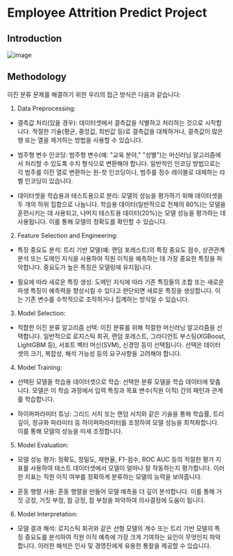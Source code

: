 # Employee Attrition Predict Project

## Introduction

![image](https://github.com/zcxads/ASAC_ML_Project/assets/96506354/cb1fa0d1-a1d0-4a8a-82f5-ef50b003f329)


## Methodology
이진 분류 문제를 해결하기 위한 우리의 접근 방식은 다음과 같습니다:

1. Data Preprocessing:
- 결측값 처리(있을 경우): 데이터셋에서 결측값을 식별하고 처리하는 것으로 시작합니다. 적절한 기술(평균, 중앙값, 최빈값 등)로 결측값을 대체하거나, 결측값이 많은 행 또는 열을 제거하는 방법을 사용할 수 있습니다.

- 범주형 변수 인코딩: 범주형 변수(예: "교육 분야," "성별")는 머신러닝 알고리즘에서 처리할 수 있도록 수치 형식으로 변환해야 합니다. 일반적인 인코딩 방법으로는 각 범주를 이진 열로 변환하는 원-핫 인코딩이나, 범주를 정수 레이블로 대체하는 라벨 인코딩이 있습니다.

- 데이터셋을 학습용과 테스트용으로 분리: 모델의 성능을 평가하기 위해 데이터셋을 두 개의 하위 집합으로 나눕니다. 학습용 데이터(일반적으로 전체의 80%)는 모델을 훈련시키는 데 사용되고, 나머지 테스트용 데이터(20%)는 모델 성능을 평가하는 데 사용됩니다. 이를 통해 모델의 정확도를 확인할 수 있습니다.

2. Feature Selection and Engineering:
- 특징 중요도 분석: 트리 기반 모델(예: 랜덤 포레스트)의 특징 중요도 점수, 상관관계 분석 또는 도메인 지식을 사용하여 직원 이직을 예측하는 데 가장 중요한 특징을 파악합니다. 중요도가 높은 특징은 모델링에 유지됩니다.

- 필요에 따라 새로운 특징 생성: 도메인 지식에 따라 기존 특징들의 조합 또는 새로운 파생 특징이 예측력을 향상시킬 수 있다고 판단되면 새로운 특징을 생성합니다. 이는 기존 변수를 수학적으로 조작하거나 집계하는 방식일 수 있습니다.

3. Model Selection:

- 적합한 이진 분류 알고리즘 선택: 이진 분류를 위해 적절한 머신러닝 알고리즘을 선택합니다. 일반적으로 로지스틱 회귀, 랜덤 포레스트, 그라디언트 부스팅(XGBoost, LightGBM 등), 서포트 벡터 머신(SVM), 신경망 등이 선택됩니다. 선택은 데이터셋의 크기, 복잡성, 해석 가능성 등의 요구사항을 고려해야 합니다.

4. Model Training:

- 선택된 모델을 학습용 데이터셋으로 학습: 선택한 분류 모델을 학습 데이터에 맞춥니다. 모델은 이 학습 과정에서 입력 특징과 목표 변수(직원 이직) 간의 패턴과 관계를 학습합니다.

- 하이퍼파라미터 튜닝: 그리드 서치 또는 랜덤 서치와 같은 기술을 통해 학습률, 트리 깊이, 정규화 파라미터 등 하이퍼파라미터를 조정하여 모델 성능을 최적화합니다. 이를 통해 모델의 성능을 미세 조정합니다.

5. Model Evaluation:

- 모델 성능 평가: 정확도, 정밀도, 재현율, F1-점수, ROC AUC 등의 적절한 평가 지표를 사용하여 테스트 데이터셋에서 모델이 얼마나 잘 작동하는지 평가합니다. 이러한 지표는 직원 이직 여부를 정확하게 분류하는 모델의 능력을 보여줍니다.

- 혼동 행렬 사용: 혼동 행렬을 만들어 모델 예측을 더 깊이 분석합니다. 이를 통해 거짓 긍정, 거짓 부정, 참 긍정, 참 부정을 파악하여 의사결정에 도움이 됩니다.

6. Model Interpretation:

- 모델 결과 해석: 로지스틱 회귀와 같은 선형 모델의 계수 또는 트리 기반 모델의 특징 중요도를 분석하여 직원 이직 예측에 가장 크게 기여하는 요인이 무엇인지 파악합니다. 이러한 해석은 인사 및 경영진에게 유용한 통찰을 제공할 수 있습니다.

